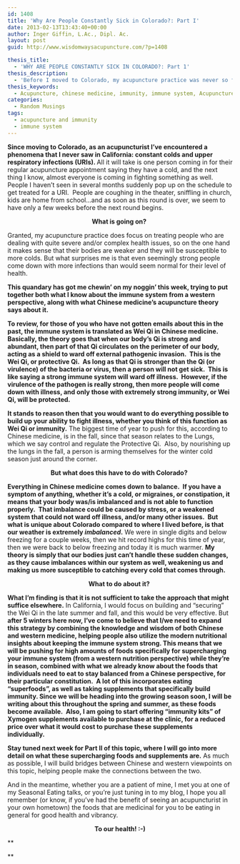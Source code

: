 ```yaml
---
id: 1408
title: 'Why Are People Constantly Sick in Colorado?: Part I'
date: 2013-02-13T13:43:40+00:00
author: Inger Giffin, L.Ac., Dipl. Ac.
layout: post
guid: http://www.wisdomwaysacupuncture.com/?p=1408

thesis_title:
  - 'WHY ARE PEOPLE CONSTANTLY SICK IN COLORADO?: Part 1'
thesis_description:
  - 'Before I moved to Colorado, my acupuncture practice was never so full of people who were fighting common colds every few weeks. What is going on?  This article starts a series of blogs that will address this issue and help find solutions. '
thesis_keywords:
  - Acupuncture, chinese medicine, immunity, immune system, Acupuncture Fort Collins, Fort Collins Acupuncture
categories:
  - Random Musings
tags:
  - acupuncture and immunity
  - immune system
---
```

<div>
  <strong>Since moving to Colorado, as an acupuncturist I&#8217;ve encountered a phenomena that I never saw in California: constant colds and upper respiratory infections (URIs). </strong> All it will take is one person coming in for their regular acupuncture appointment saying they have a cold, and the next thing I know, almost everyone is coming in fighting something as well.  People I haven&#8217;t seen in several months suddenly pop up on the schedule to get treated for a URI.  People are coughing in the theater, sniffling in church, kids are home from school&#8230;and as soon as this round is over, we seem to have only a few weeks before the next round begins.&nbsp;</p>
</div>

<div style="text-align: center;">
  <strong>What is going on?</strong>&nbsp;</p>
</div>

<div>
  Granted, my acupuncture practice does focus on treating people who are dealing with quite severe and/or complex health issues, so on the one hand it makes sense that their bodies are weaker and they will be susceptible to more colds. But what surprises me is that even seemingly strong people come down with more infections than would seem normal for their level of health.&nbsp;</p>
</div>

<div>
  <strong>This quandary has got me chewin&#8217; on my noggin&#8217; this week, trying to put together both what I know about the immune system from a western perspective, along with what Chinese medicine&#8217;s acupuncture theory says about it.</strong>&nbsp;</p>
</div>

<div>
  <strong>To review, for those of you who have not gotten emails about this in the past, the immune system is translated as Wei Qi in Chinese medicine.  Basically, the theory goes that when our body&#8217;s Qi is strong and abundant, then part of that Qi circulates on the perimeter of our body, acting as a shield to ward off external pathogenic invasion.  This is the Wei Qi, or protective Qi.  As long as that Qi is stronger than the Qi (or virulence) of the bacteria or virus, then a person will not get sick.  This is like saying a strong immune system will ward off illness.  However, if the virulence of the pathogen is really strong, then more people will come down with illness, and only those with extremely strong immunity, or Wei Qi, will be protected. </strong>&nbsp;</p>
</div>

<div>
  <strong>It stands to reason then that you would want to do everything possible to build up your ability to fight illness, whether you think of this function as Wei Qi or immunity.</strong> The biggest time of year to push for this, according to Chinese medicine, is in the fall, since that season relates to the Lungs, which we say control and regulate the Protective Qi.  Also, by nourishing up the lungs in the fall, a person is arming themselves for the winter cold season just around the corner.&nbsp;</p>
</div>

<div style="text-align: center;">
  <strong>But what does this have to do with Colorado?</strong>&nbsp;</p>
</div>

<div>
  <strong>Everything in Chinese medicine comes down to balance.  If you have a symptom of anything, whether it&#8217;s a cold, or migraines, or constipation, it means that your body was/is imbalanced and is not able to function properly.  That imbalance could be caused by stress, or a weakened system that could not ward off illness, and/or many other issues.  But what is unique about Colorado compared to where I lived before, is that our weather is extremely <em>imbalanced</em>.</strong> We were in single digits and below freezing for a couple weeks, then we hit record highs for this time of year, then we were back to below freezing and today it is much warmer. <strong> My theory is simply that our bodies just can&#8217;t handle these sudden changes, as they cause imbalances within our system as well, weakening us and making us more susceptible to catching every cold that comes through.</strong>&nbsp;</p>
</div>

<div style="text-align: center;">
  <strong>What to do about it?</strong>&nbsp;</p>
</div>

<div>
  <strong>What I&#8217;m finding is that it is not sufficient to take the approach that might suffice elsewhere.</strong> In California, I would focus on building and &#8220;securing&#8221; the Wei Qi in the late summer and fall, and this would be very effective. But <strong>after 5 winters here now, I&#8217;ve come to believe that I/we need to expand this strategy by combining the knowledge and wisdom of both Chinese and western medicine, helping people also utilize the modern nutritional insights about keeping the immune system strong. This means that we will be pushing for high amounts of foods specifically for supercharging your immune system (from a western nutrition perspective) while they&#8217;re in season, combined with what we already know about the foods that individuals need to eat to stay balanced from a Chinese perspective, for their particular constitution.  A lot of this incorporates eating &#8220;superfoods&#8221;, as well as taking supplements that specifically build immunity. Since we will be heading into the growing season soon, I will be writing about this throughout the spring and summer, as these foods become available.  Also, I am going to start offering &#8220;immunity kits&#8221; of Xymogen supplements available to purchase at the clinic, for a reduced price over what it would cost to purchase these supplements individually.</strong>&nbsp;</p>
</div>

<div>
  <strong>Stay tuned next week for Part II of this topic, where I will go into more detail on what these supercharging foods and supplements are.</strong> As much as possible, I will build bridges between Chinese and western viewpoints on this topic, helping people make the connections between the two.&nbsp;</p> 
  
  <p>
    And in the meantime, whether you are a patient of mine, I met you at one of my Seasonal Eating talks, or you&#8217;re just tuning in to my blog, I hope you all remember (or know, if you&#8217;ve had the benefit of seeing an acupuncturist in your own hometown) the foods that are medicinal for you to be eating in general for good health and vibrancy.
  </p>
</div>

<div style="text-align: center;">
  <strong>To our health! :-)</strong>
</div>

**
  
**